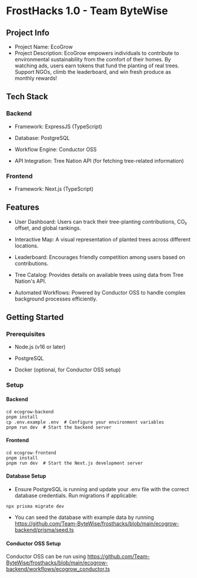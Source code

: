 # FrostHacks 1.0 - Team ByteWise

## Project Info

- Project Name: EcoGrow
- Project Description: EcoGrow empowers individuals to contribute to environmental sustainability from the comfort of their homes. By watching ads, users earn tokens that fund the planting of real trees. Support NGOs, climb the leaderboard, and win fresh produce as monthly rewards!

## Tech Stack

### Backend

- Framework: ExpressJS (TypeScript)

- Database: PostgreSQL

- Workflow Engine: Conductor OSS

- API Integration: Tree Nation API (for fetching tree-related information)

### Frontend

- Framework: Next.js (TypeScript)

## Features

- User Dashboard: Users can track their tree-planting contributions, CO₂ offset, and global rankings.

- Interactive Map: A visual representation of planted trees across different locations.

- Leaderboard: Encourages friendly competition among users based on contributions.

- Tree Catalog: Provides details on available trees using data from Tree Nation's API.

- Automated Workflows: Powered by Conductor OSS to handle complex background processes efficiently.

## Getting Started

### Prerequisites

- Node.js (v16 or later)

- PostgreSQL

- Docker (optional, for Conductor OSS setup)

### Setup

#### Backend

```shell
cd ecogrow-backend
pnpm install
cp .env.example .env  # Configure your environment variables
pnpm run dev  # Start the backend server
```

#### Frontend

```shell
cd ecogrow-frontend
pnpm install
pnpm run dev  # Start the Next.js development server
```

#### Database Setup

- Ensure PostgreSQL is running and update your .env file with the correct database credentials. Run migrations if applicable:

```shell
npx prisma migrate dev
```

- You can seed the database with example data by running https://github.com/Team-ByteWise/frosthacks/blob/main/ecogrow-backend/prisma/seed.ts

#### Conductor OSS Setup

Conductor OSS can be run using https://github.com/Team-ByteWise/frosthacks/blob/main/ecogrow-backend/workflows/ecogrow_conductor.ts
